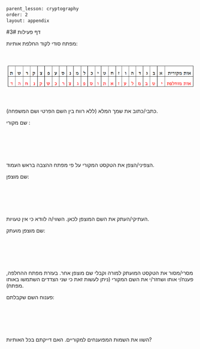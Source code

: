 ```
parent_lesson: cryptography
order: 2
layout: appendix
```

#דף פעילות 3#

מפתח סודי לקוד החלפת אותיות:

<br>
<br>

<div id="container" align="center">
  <img src="img07.png" title=""/>
</div>
<br>
<br>

כתבי/כתוב את שמך המלא (ללא רווח בין השם הפרטי ושם המשפחה). 

שם מקורי :

<br>
<br>
<br>
<br>

הצפיני/הצפן את הטקסט המקורי על פי מפתח ההצבה בראש העמוד.

שם מוצפן:

<br>
<br>
<br>
<br>

העתיקי/העתק את השם המוצפן לכאן. השווי/ה לוודא כי אין טעויות.

שם מוצפן מועתק:

<br>
<br>
<br>
<br>

מסרי/מסור את הטקסט המועתק למורה וקבלי שם מוצפן אחר.  בעזרת מפתח ההחלפה, פענח/י אותו ושחזר/י את השם המקורי (ניתן לעשות זאת כי שני הצדדים השתמשו באותו מפתח).

פענוח השם שקבלתם:

<br>
<br>
<br>
<br>

השוו את השמות המפוענחים למקוריים. האם דייקתם בכל האותיות?

<br>
<br>
<br>
<br>